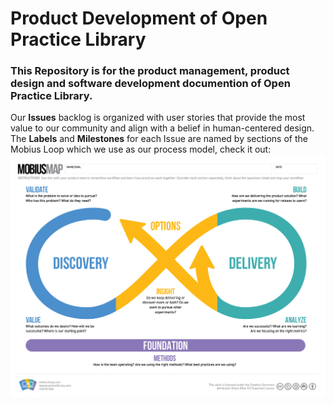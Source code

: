 # Product Development of Open Practice Library

### This Repository is for the product management, product design and software development documention of Open Practice Library. 

Our **Issues** backlog is organized with user stories that provide the most value to our community and align with a belief in human-centered design. The **Labels** and **Milestones** for each Issue are named by sections of the Mobius Loop which we use as our process model, check it out: 
![MobiusLoop](https://raw.githubusercontent.com/openpracticelibrary/opl-docs/master/Mobius_Map_ProcessModel.jpg)
